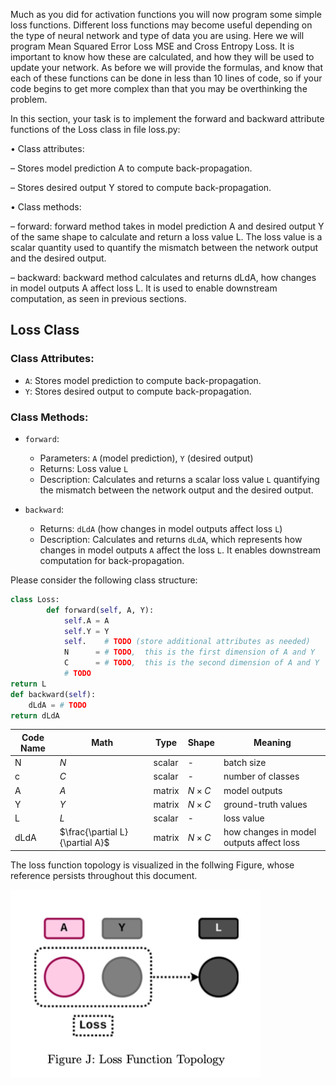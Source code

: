 Much as you did for activation functions you will now program some simple loss functions. Different loss functions may become useful depending on the type of neural network and type of data you are using. Here we will program Mean Squared Error Loss MSE and Cross Entropy Loss. It is important to know how these are calculated, and how they will be used to update your network. As before we will provide the formulas, and know that each of these functions can be done in less than 10 lines of code, so if your code begins to get more complex than that you may be overthinking the problem.

In this section, your task is to implement the forward and backward attribute functions of the Loss class in file loss.py:

• Class attributes:

– Stores model prediction A to compute back-propagation.

– Stores desired output Y stored to compute back-propagation.

• Class methods:

– forward: forward method takes in model prediction A and desired output Y of the same shape to calculate and return a loss value L. The loss value is a scalar quantity used to quantify the mismatch between the network output and the desired output.

– backward: backward method calculates and returns dLdA, how changes in model outputs A affect loss L. It is used to enable downstream computation, as seen in previous sections.

## Loss Class

### Class Attributes:
- `A`: Stores model prediction to compute back-propagation.
- `Y`: Stores desired output to compute back-propagation.

### Class Methods:
- `forward`: 
  - Parameters: `A` (model prediction), `Y` (desired output)
  - Returns: Loss value `L`
  - Description: Calculates and returns a scalar loss value `L` quantifying the mismatch between the network output and the desired output.
  
- `backward`: 
  - Returns: `dLdA` (how changes in model outputs affect loss `L`)
  - Description: Calculates and returns `dLdA`, which represents how changes in model outputs `A` affect the loss `L`. It enables downstream computation for back-propagation.


Please consider the following class structure:
```python
class Loss:
        def forward(self, A, Y):
            self.A = A
            self.Y = Y
            self.    # TODO (store additional attributes as needed)
            N      = # TODO,  this is the first dimension of A and Y
            C      = # TODO,  this is the second dimension of A and Y
            # TODO
return L
def backward(self):
    dLdA = # TODO
return dLdA
```
| Code Name | Math      | Type    | Shape | Meaning                                 |
|-----------|-----------|---------|-------|-----------------------------------------|
| N         | $N$   | scalar  | -     | batch size                              |
| c         | $C$   | scalar  | -     | number of classes                       |
| A         | $A$   | matrix  | $N \times C$ | model outputs                        |
| Y         | $Y$   | matrix  | $N \times C$ | ground-truth values                   |
| L         | $L$   | scalar  | -     | loss value                              |
| dLdA      | $\frac{\partial L}{\partial A}$ | matrix  | $N \times C$ | how changes in model outputs affect loss |

The loss function topology is visualized in the follwing Figure, whose reference persists throughout this document.

<img src="Loss_Function_Topology.png" alt="Loss_Function_Topology" width="400" height="300"/>

